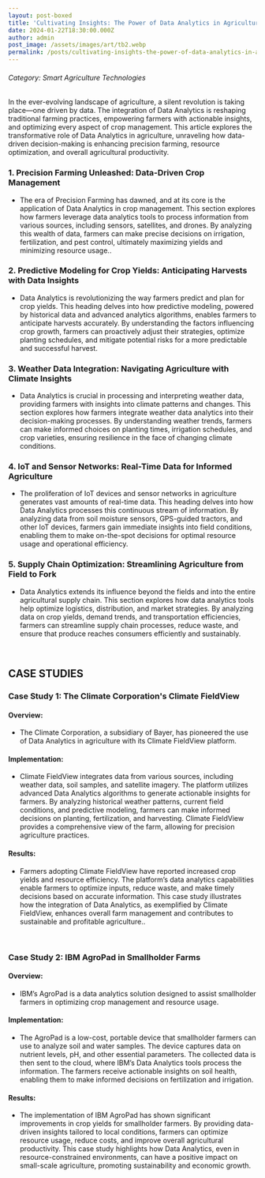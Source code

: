 ```yaml
---
layout: post-boxed
title: 'Cultivating Insights: The Power of Data Analytics in Agriculture'
date: 2024-01-22T18:30:00.000Z
author: admin
post_image: /assets/images/art/tb2.webp
permalink: /posts/cultivating-insights-the-power-of-data-analytics-in-agriculture
---
```


###### Category: Smart Agriculture Technologies

In the ever-evolving landscape of agriculture, a silent revolution is taking place—one driven by data. The integration of Data Analytics is reshaping traditional farming practices, empowering farmers with actionable insights, and optimizing every aspect of crop management. This article explores the transformative role of Data Analytics in agriculture, unraveling how data-driven decision-making is enhancing precision farming, resource optimization, and overall agricultural productivity.

### 1. Precision Farming Unleashed: Data-Driven Crop Management

* The era of Precision Farming has dawned, and at its core is the application of Data Analytics in crop management. This section explores how farmers leverage data analytics tools to process information from various sources, including sensors, satellites, and drones. By analyzing this wealth of data, farmers can make precise decisions on irrigation, fertilization, and pest control, ultimately maximizing yields and minimizing resource usage..

### 2. Predictive Modeling for Crop Yields: Anticipating Harvests with Data Insights

* Data Analytics is revolutionizing the way farmers predict and plan for crop yields. This heading delves into how predictive modeling, powered by historical data and advanced analytics algorithms, enables farmers to anticipate harvests accurately. By understanding the factors influencing crop growth, farmers can proactively adjust their strategies, optimize planting schedules, and mitigate potential risks for a more predictable and successful harvest.

### 3. Weather Data Integration: Navigating Agriculture with Climate Insights

* Data Analytics is crucial in processing and interpreting weather data, providing farmers with insights into climate patterns and changes. This section explores how farmers integrate weather data analytics into their decision-making processes. By understanding weather trends, farmers can make informed choices on planting times, irrigation schedules, and crop varieties, ensuring resilience in the face of changing climate conditions.

### 4. IoT and Sensor Networks: Real-Time Data for Informed Agriculture

* The proliferation of IoT devices and sensor networks in agriculture generates vast amounts of real-time data. This heading delves into how Data Analytics processes this continuous stream of information. By analyzing data from soil moisture sensors, GPS-guided tractors, and other IoT devices, farmers gain immediate insights into field conditions, enabling them to make on-the-spot decisions for optimal resource usage and operational efficiency.

### 5. Supply Chain Optimization: Streamlining Agriculture from Field to Fork

* Data Analytics extends its influence beyond the fields and into the entire agricultural supply chain. This section explores how data analytics tools help optimize logistics, distribution, and market strategies. By analyzing data on crop yields, demand trends, and transportation efficiencies, farmers can streamline supply chain processes, reduce waste, and ensure that produce reaches consumers efficiently and sustainably.

<br>

## CASE STUDIES

### Case Study 1: The Climate Corporation's Climate FieldView

#### Overview:

* The Climate Corporation, a subsidiary of Bayer, has pioneered the use of Data Analytics in agriculture with its Climate FieldView platform.

#### Implementation:

* Climate FieldView integrates data from various sources, including weather data, soil samples, and satellite imagery. The platform utilizes advanced Data Analytics algorithms to generate actionable insights for farmers. By analyzing historical weather patterns, current field conditions, and predictive modeling, farmers can make informed decisions on planting, fertilization, and harvesting. Climate FieldView provides a comprehensive view of the farm, allowing for precision agriculture practices.

#### Results:

* Farmers adopting Climate FieldView have reported increased crop yields and resource efficiency. The platform’s data analytics capabilities enable farmers to optimize inputs, reduce waste, and make timely decisions based on accurate information. This case study illustrates how the integration of Data Analytics, as exemplified by Climate FieldView, enhances overall farm management and contributes to sustainable and profitable agriculture..

<br>

### Case Study 2: IBM AgroPad in Smallholder Farms

#### Overview:

* IBM’s AgroPad is a data analytics solution designed to assist smallholder farmers in optimizing crop management and resource usage.

#### Implementation:

* The AgroPad is a low-cost, portable device that smallholder farmers can use to analyze soil and water samples. The device captures data on nutrient levels, pH, and other essential parameters. The collected data is then sent to the cloud, where IBM’s Data Analytics tools process the information. The farmers receive actionable insights on soil health, enabling them to make informed decisions on fertilization and irrigation.

#### Results:

* The implementation of IBM AgroPad has shown significant improvements in crop yields for smallholder farmers. By providing data-driven insights tailored to local conditions, farmers can optimize resource usage, reduce costs, and improve overall agricultural productivity. This case study highlights how Data Analytics, even in resource-constrained environments, can have a positive impact on small-scale agriculture, promoting sustainability and economic growth.
